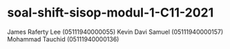 # soal-shift-sisop-modul-1-C11-2021
James Raferty Lee (05111940000055)
Kevin Davi Samuel (05111940000157)
Mohammad Tauchid  (05111940000136) 


